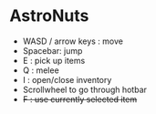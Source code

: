 # AstroNuts

* WASD / arrow keys : move
* Spacebar: jump
* E : pick up items
* Q : melee
* I : open/close inventory
* Scrollwheel to go through hotbar
* ~~F : use currently selected item~~
